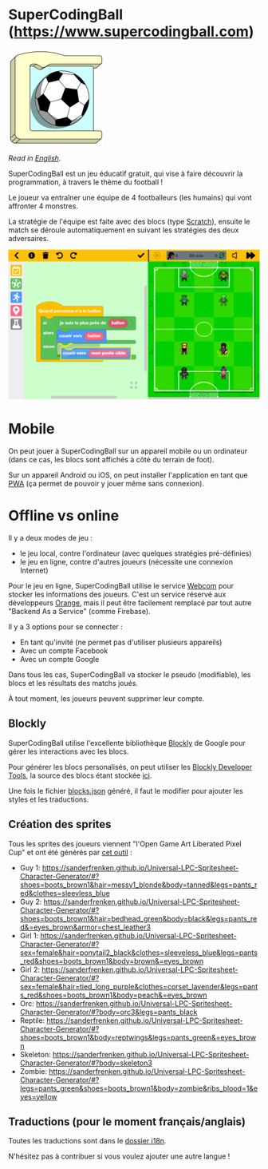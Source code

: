 # SuperCodingBall (https://www.supercodingball.com)
![icon](./src/assets/app-icons/icon-192x192.png)

*Read in [English](README.md).*

SuperCodingBall est un jeu éducatif gratuit, qui vise à faire découvrir la programmation, à travers le thème du football !

Le joueur va entraîner une équipe de 4 footballeurs (les humains) qui vont affronter 4 monstres.

La stratégie de l'équipe est faite avec des blocs (type [Scratch](https://scratch.mit.edu/projects/editor)),
ensuite le match se déroule automatiquement en suivant les stratégies des deux adversaires.

![screenshot](./src/assets/howto/screenshot-fr.png)

# Mobile

On peut jouer à SuperCodingBall sur un appareil mobile ou un ordinateur (dans ce cas, les blocs sont affichés à côté du terrain de foot).

Sur un appareil Android ou iOS, on peut installer l'application en tant que [PWA](https://web.dev/progressive-web-apps) (ça permet de pouvoir y jouer même sans connexion).

# Offline vs online

Il y a deux modes de jeu :
* le jeu local, contre l'ordinateur (avec quelques stratégies pré-définies)
* le jeu en ligne, contre d'autres joueurs (nécessite une connexion Internet)

Pour le jeu en ligne, SuperCodingBall utilise le service [Webcom](https://datasync.orange.com) pour stocker les informations des joueurs.
C'est un service réservé aux développeurs [Orange](https://www.orange.com), mais il peut être facilement remplacé par tout autre "Backend As a Service" (comme Firebase). 

Il y a 3 options pour se connecter :
* En tant qu'invité (ne permet pas d'utiliser plusieurs appareils)
* Avec un compte Facebook
* Avec un compte Google

Dans tous les cas, SuperCodingBall va stocker le pseudo (modifiable), les blocs et les résultats des matchs joués.

À tout moment, les joueurs peuvent supprimer leur compte.

## Blockly

SuperCodingBall utilise l'excellente bibliothèque [Blockly](https://developers.google.com/blockly) de Google pour gérer les interactions avec les blocs.

Pour générer les blocs personalisés, on peut utiliser les [Blockly Developer Tools](https://blockly-demo.appspot.com/static/demos/blockfactory/index.html), la source des blocs étant stockée [ici](./src/assets/blocks/library.xml).

Une fois le fichier [blocks.json](./src/assets/blocks/blocks.json) généré, il faut le modifier pour ajouter les styles et les traductions.

## Création des sprites

Tous les sprites des joueurs viennent "l'Open Game Art Liberated Pixel Cup" et ont été générés par [cet outil](https://github.com/sanderfrenken/Universal-LPC-Spritesheet-Character-Generator) :

* Guy 1: https://sanderfrenken.github.io/Universal-LPC-Spritesheet-Character-Generator/#?shoes=boots_brown1&hair=messy1_blonde&body=tanned&legs=pants_red&clothes=sleevless_blue
* Guy 2: https://sanderfrenken.github.io/Universal-LPC-Spritesheet-Character-Generator/#?shoes=boots_brown1&hair=bedhead_green&body=black&legs=pants_red&=eyes_brown&armor=chest_leather3
* Girl 1: https://sanderfrenken.github.io/Universal-LPC-Spritesheet-Character-Generator/#?sex=female&hair=ponytail2_black&clothes=sleeveless_blue&legs=pants_red&shoes=boots_brown1&body=brown&=eyes_brown
* Girl 2: https://sanderfrenken.github.io/Universal-LPC-Spritesheet-Character-Generator/#?sex=female&hair=tied_long_purple&clothes=corset_lavender&legs=pants_red&shoes=boots_brown1&body=peach&=eyes_brown
* Orc: https://sanderfrenken.github.io/Universal-LPC-Spritesheet-Character-Generator/#?body=orc3&legs=pants_black
* Reptile: https://sanderfrenken.github.io/Universal-LPC-Spritesheet-Character-Generator/#?shoes=boots_brown1&body=reptwings&legs=pants_green&=eyes_brown
* Skeleton: https://sanderfrenken.github.io/Universal-LPC-Spritesheet-Character-Generator/#?body=skeleton3
* Zombie: https://sanderfrenken.github.io/Universal-LPC-Spritesheet-Character-Generator/#?legs=pants_green&shoes=boots_brown1&body=zombie&ribs_blood=1&eyes=yellow

## Traductions (pour le moment français/anglais)

Toutes les traductions sont dans le [dossier i18n](./src/assets/i18n).

N'hésitez pas à contribuer si vous voulez ajouter une autre langue !
